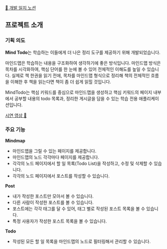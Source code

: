 [📑 개발 일지 노션](https://gravel-plow-662.notion.site/MindTodo-46ac341a6c474e459a52141e4d8d3674)

## 프로젝트 소개

### 기획 의도

**Mind Todo**는 학습하는 이들에게 더 나은 정리 도구를 제공하기 위해 개발되었습니다.

마인드맵은 학습하는 내용을 구조화하여 생각하기에 좋은 방식입니다. 마인드맵 방식은 목차를 시각화하여, 핵심 단어를 한 눈에 볼 수 있어 전체적인 이해도를 높일 수 있습니다. 실제로 책 한권을 읽기 전에, 목차를 마인드맵 형식으로 정리해 책의 전체적인 흐름을 이해한 후 책을 읽는다면 책이 좀 더 쉽게 읽힐 것입니다.

MindTodo는 핵심 키워드를 중심으로 마인드맵을 생성하고 핵심 키워드의 페이지 내부에서 공부할 내용의 todo 목록과, 정리한 게시글을 담을 수 있는 학습 전용 애플리케이션입니다.

[시연 영상 🔗](https://www.youtube.com/embed/bAki5mrOZKg)

### 주요 기능

**Mindmap**

- 마인드맵을 그릴 수 있는 페이지를 제공합니다.
- 마인드맵의 노드 각각마다 페이지를 제공합니다.
- 각각의 노드 페이지에서 할 일 목록(Todo List)을 작성하고, 수정 및 삭제할 수 있습니다.
- 각각의 노드 페이지에서 포스트를 작성할 수 있습니다.

**Post**

- 내가 작성한 포스트만 모아서 볼 수 있습니다.
- 다른 사람이 작성한 포스트를 볼 수 있습니다.
- 포스트에는 각각 태그를 달 수 있어, 태그 별로 작성된 포스트 목록을 볼 수 있습니다.
- 특정 사용자가 작성한 포스트 목록을 볼 수 있습니다.

**Todo**

- 작성된 모든 할 일 목록을 마인드맵의 노드로 필터링해서 관리할 수 있습니다.
